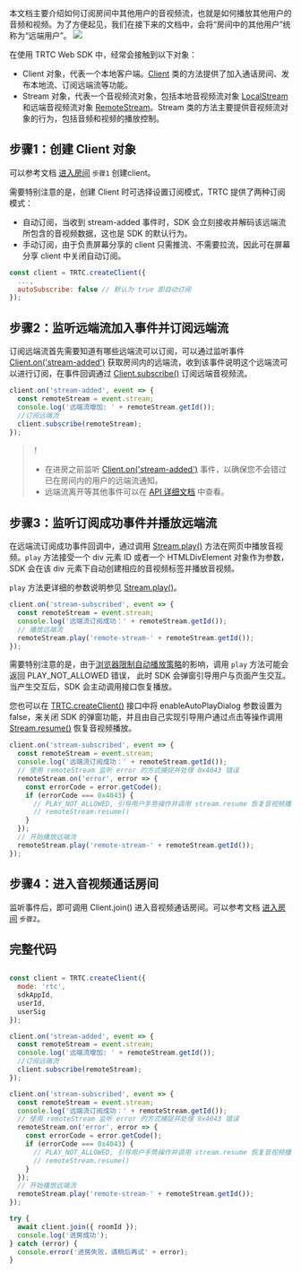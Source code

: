 本文档主要介绍如何订阅房间中其他用户的音视频流，也就是如何播放其他用户的音频和视频。为了方便起见，我们在接下来的文档中，会将“房间中的其他用户”统称为“远端用户”。
![](https://qcloudimg.tencent-cloud.cn/raw/692f3cddee1dc9e9dfadde81448643ad.png)

在使用 TRTC Web SDK 中，经常会接触到以下对象：
- Client 对象，代表一个本地客户端。[Client](https://web.sdk.qcloud.com/trtc/webrtc/doc/zh-cn/Client.html) 类的方法提供了加入通话房间、发布本地流、订阅远端流等功能。
- Stream 对象，代表一个音视频流对象，包括本地音视频流对象 [LocalStream](https://web.sdk.qcloud.com/trtc/webrtc/doc/zh-cn/LocalStream.html) 和远端音视频流对象 [RemoteStream](https://web.sdk.qcloud.com/trtc/webrtc/doc/zh-cn/RemoteStream.html)。Stream 类的方法主要提供音视频流对象的行为，包括音频和视频的播放控制。

## 步骤1：创建 Client 对象
可以参考文档 [进入房间](to-do) `步骤1` 创建client。

需要特别注意的是，创建 Client 时可选择设置订阅模式，TRTC 提供了两种订阅模式：
 - 自动订阅，当收到 stream-added 事件时，SDK 会立刻接收并解码该远端流所包含的音视频数据，这也是 SDK 的默认行为。
 - 手动订阅，由于负责屏幕分享的 client 只需推流、不需要拉流，因此可在屏幕分享 client 中关闭自动订阅。

```javascript
const client = TRTC.createClient({
  ...,
  autoSubscribe: false // 默认为 true 即自动订阅
});
```
## 步骤2：监听远端流加入事件并订阅远端流
订阅远端流首先需要知道有哪些远端流可以订阅，可以通过监听事件 [Client.on('stream-added')](https://web.sdk.qcloud.com/trtc/webrtc/doc/zh-cn/module-Event.html#.STREAM_ADDED) 获取房间内的远端流，收到该事件说明这个远端流可以进行订阅，在事件回调通过 [Client.subscribe()](https://web.sdk.qcloud.com/trtc/webrtc/doc/zh-cn/Client.html#subscribe) 订阅远端音视频流。

```javascript
client.on('stream-added', event => {
  const remoteStream = event.stream;
  console.log('远端流增加: ' + remoteStream.getId());
  //订阅远端流
  client.subscribe(remoteStream);
});
```
>！
>- 在进房之前监听 [Client.on('stream-added')](https://web.sdk.qcloud.com/trtc/webrtc/doc/zh-cn/module-Event.html#.STREAM_ADDED) 事件，以确保您不会错过已在房间内的用户的远端流通知。
>- 远端流离开等其他事件可以在 [API 详细文档](https://web.sdk.qcloud.com/trtc/webrtc/doc/zh-cn/module-Event.html) 中查看。

## 步骤3：监听订阅成功事件并播放远端流
在远端流订阅成功事件回调中，通过调用 [Stream.play()](https://web.sdk.qcloud.com/trtc/webrtc/doc/zh-cn/Stream.html#play) 方法在网页中播放音视频。`play` 方法接受一个 div 元素 ID 或者一个 HTMLDivElement 对象作为参数，SDK 会在该 div 元素下自动创建相应的音视频标签并播放音视频。

`play` 方法更详细的参数说明参见 [Stream.play()](https://web.sdk.qcloud.com/trtc/webrtc/doc/zh-cn/Stream.html#play)。 

```javascript
client.on('stream-subscribed', event => {
  const remoteStream = event.stream;
  console.log('远端流订阅成功：' + remoteStream.getId());
  // 播放远端流
  remoteStream.play('remote-stream-' + remoteStream.getId());
});
```
需要特别注意的是，由于[浏览器限制自动播放策略](https://web.sdk.qcloud.com/trtc/webrtc/doc/zh-cn/tutorial-21-advanced-auto-play-policy.html)的影响，调用 `play` 方法可能会返回 PLAY_NOT_ALLOWED 错误， 此时 SDK 会弹窗引导用户与页面产生交互。当产生交互后，SDK 会主动调用接口恢复播放。

您也可以在 [TRTC.createClient()](https://web.sdk.qcloud.com/trtc/webrtc/doc/zh-cn/TRTC.html#createClient) 接口中将 enableAutoPlayDialog 参数设置为 false，来关闭 SDK 的弹窗功能，并且由自己实现引导用户通过点击等操作调用 [Stream.resume()](https://web.sdk.qcloud.com/trtc/webrtc/doc/zh-cn/Stream.html#resume) 恢复音视频播放。

```javascript
client.on('stream-subscribed', event => {
  const remoteStream = event.stream;
  console.log('远端流订阅成功：' + remoteStream.getId());
  // 使用 remoteStream 监听 error 的方式捕捉并处理 0x4043 错误
  remoteStream.on('error', error => {
    const errorCode = error.getCode();
    if (errorCode === 0x4043) {
      // PLAY_NOT_ALLOWED, 引导用户手势操作并调用 stream.resume 恢复音视频播放
      // remoteStream.resume()
    }
  });
  // 开始播放远端流
  remoteStream.play('remote-stream-' + remoteStream.getId());
});
```
## 步骤4：进入音视频通话房间
监听事件后，即可调用 Client.join() 进入音视频通话房间。可以参考文档 [进入房间](to-do) `步骤2`。

## 完整代码

```javascript

const client = TRTC.createClient({
  mode: 'rtc',
  sdkAppId,
  userId,
  userSig
});

client.on('stream-added', event => {
  const remoteStream = event.stream;
  console.log('远端流增加: ' + remoteStream.getId());
  //订阅远端流
  client.subscribe(remoteStream);
});

client.on('stream-subscribed', event => {
  const remoteStream = event.stream;
  console.log('远端流订阅成功：' + remoteStream.getId());
  // 使用 remoteStream 监听 error 的方式捕捉并处理 0x4043 错误
  remoteStream.on('error', error => {
    const errorCode = error.getCode();
    if (errorCode === 0x4043) {
      // PLAY_NOT_ALLOWED, 引导用户手势操作并调用 stream.resume 恢复音视频播放
      // remoteStream.resume()
    }
  });
  // 开始播放远端流
  remoteStream.play('remote-stream-' + remoteStream.getId());
});

try {
  await client.join({ roomId });
  console.log('进房成功');
} catch (error) {
  console.error('进房失败，请稍后再试' + error);
}
```